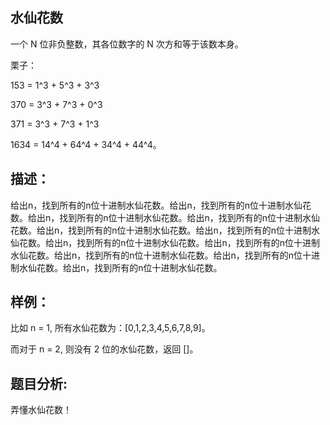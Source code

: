 ## 水仙花数
一个 N 位非负整数，其各位数字的 N 次方和等于该数本身。

栗子：

153 = 1^3 + 5^3 + 3^3

370 = 3^3 + 7^3 + 0^3

371 = 3^3 + 7^3 + 1^3

1634 = 14^4 + 64^4 + 34^4 + 44^4。

## 描述：
给出n，找到所有的n位十进制水仙花数。给出n，找到所有的n位十进制水仙花数。给出n，找到所有的n位十进制水仙花数。给出n，找到所有的n位十进制水仙花数。给出n，找到所有的n位十进制水仙花数。给出n，找到所有的n位十进制水仙花数。给出n，找到所有的n位十进制水仙花数。给出n，找到所有的n位十进制水仙花数。给出n，找到所有的n位十进制水仙花数。给出n，找到所有的n位十进制水仙花数。给出n，找到所有的n位十进制水仙花数。

## 样例：
比如 n = 1, 所有水仙花数为：[0,1,2,3,4,5,6,7,8,9]。

而对于 n = 2, 则没有 2 位的水仙花数，返回 []。

## 题目分析:
弄懂水仙花数！